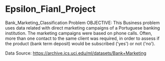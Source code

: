 # Epsilon_Fianl_Project
Bank_Marketing_Classification Problem
OBJECTIVE: This Business problem uses data related with direct marketing campaigns of a Portuguese banking institution. The marketing campaigns were based on phone calls. Often, more than one contact to the same client was required, in order to assess if the product (bank term deposit) would be subscribed ('yes') or not ('no').

Data Source: https://archive.ics.uci.edu/ml/datasets/Bank+Marketing
